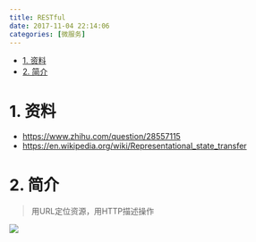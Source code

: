 ```yaml
---
title: RESTful
date: 2017-11-04 22:14:06
categories: [微服务]
---
```


<!-- TOC -->

- [1. 资料](#1-资料)
- [2. 简介](#2-简介)

<!-- /TOC -->


<a id="markdown-1-资料" name="1-资料"></a>
# 1. 资料
* https://www.zhihu.com/question/28557115
* https://en.wikipedia.org/wiki/Representational_state_transfer

<a id="markdown-2-简介" name="2-简介"></a>
# 2. 简介
> 用URL定位资源，用HTTP描述操作

![](http://ouxarji35.bkt.clouddn.com/20170925225307.jpg)

